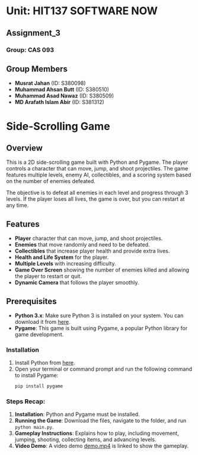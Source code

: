 #  Unit: HIT137 SOFTWARE NOW

## Assignment_3

### Group: CAS 093

## Group Members

- **Musrat Jahan** (ID: S380098)
- **Muhammad Ahsan Butt** (ID: S380510)
- **Muhammad Asad Nawaz** (ID: S380509)
- **MD Arafath Islam Abir** (ID: S381312)


# Side-Scrolling Game

## Overview
This is a 2D side-scrolling game built with Python and Pygame. The player controls a character that can move, jump, and shoot projectiles. The game features multiple levels, enemy AI, collectibles, and a scoring system based on the number of enemies defeated.

The objective is to defeat all enemies in each level and progress through 3 levels. If the player loses all lives, the game is over, but you can restart at any time.

## Features
- **Player** character that can move, jump, and shoot projectiles.
- **Enemies** that move randomly and need to be defeated.
- **Collectibles** that increase player health and provide extra lives.
- **Health and Life System** for the player.
- **Multiple Levels** with increasing difficulty.
- **Game Over Screen** showing the number of enemies killed and allowing the player to restart or quit.
- **Dynamic Camera** that follows the player smoothly.
  
## Prerequisites
- **Python 3.x**: Make sure Python 3 is installed on your system. You can download it from [here](https://www.python.org/downloads/).
- **Pygame**: This game is built using Pygame, a popular Python library for game development.

### Installation
1. Install Python from [here](https://www.python.org/downloads/).
2. Open your terminal or command prompt and run the following command to install Pygame:
   ```bash
   pip install pygame
   

### Steps Recap:
1. **Installation**: Python and Pygame must be installed.
2. **Running the Game**: Download the files, navigate to the folder, and run `python main.py`.
3. **Gameplay Instructions**: Explains how to play, including movement, jumping, shooting, collecting items, and advancing levels.
4. **Video Demo**: A video demo [demo.mp4](https://github.com/Musrat-Jahan/HIT137_Assignment_3/raw/main/demo.mp4) is linked to show the gameplay.




